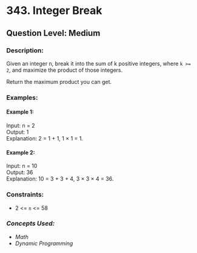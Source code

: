# 343. Integer Break
## Question Level: Medium
### Description:
Given an integer n, break it into the sum of k positive integers, where `k >= 2`, and maximize the product of those integers.

Return the maximum product you can get.

### Examples:
#### Example 1:

Input: n = 2  
Output: 1  
Explanation: 2 = 1 + 1, 1 × 1 = 1.  
#### Example 2:

Input: n = 10  
Output: 36  
Explanation: 10 = 3 + 3 + 4, 3 × 3 × 4 = 36.  

### Constraints:

- 2 <= `n` <= 58

### <i>Concepts Used:
- Math
- Dynamic Programming</i>